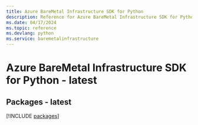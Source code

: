 ```yaml
---
title: Azure BareMetal Infrastructure SDK for Python
description: Reference for Azure BareMetal Infrastructure SDK for Python
ms.date: 04/17/2024
ms.topic: reference
ms.devlang: python
ms.service: baremetalinfrastructure
---
```

# Azure BareMetal Infrastructure SDK for Python - latest
## Packages - latest
[!INCLUDE [packages](baremetal-infrastructure-index.md)]
